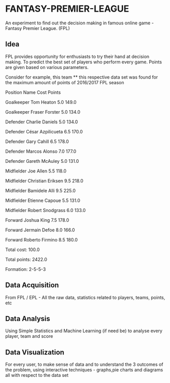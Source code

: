 # FANTASY-PREMIER-LEAGUE

 An experiment to find out the decision making in famous online game - Fantasy Premier League. (FPL)

## Idea
FPL provides opportunity for enthusiasts to try their hand at decision making.
To predict the best set of players who perform every game.
Points are given based on various parameters.

Consider for example, this team
** this respective data set was found for the maximum amount of points of 2016/2017 FPL season

Position               Name  Cost  Points

Goalkeeper         Tom Heaton   5.0   149.0

Goalkeeper     Fraser Forster   5.0   134.0

  Defender    Charlie Daniels   5.0   134.0

  Defender  César Azpilicueta   6.5   170.0

  Defender        Gary Cahill   6.5   178.0

  Defender      Marcos Alonso   7.0   177.0

  Defender     Gareth McAuley   5.0   131.0


Midfielder          Joe Allen   5.5   118.0

Midfielder  Christian Eriksen   9.5   218.0

Midfielder      Bamidele Alli   9.5   225.0

Midfielder     Etienne Capoue   5.5   131.0

Midfielder   Robert Snodgrass   6.0   133.0

   Forward        Joshua King   7.5   178.0

   Forward      Jermain Defoe   8.0   166.0

   Forward    Roberto Firmino   8.5   180.0


Total cost:     100.0

Total points:   2422.0


Formation:      2-5-5-3


## Data Acquisition
From FPL / EPL - All the raw data, statistics related to players, teams, points, etc

## Data Analysis
Using Simple Statistics and Machine Learning (if need be) to analyse every player, team and score

## Data Visualization
For every user, to make sense of data and to understand the 3 outcomes of the problem, using interactive techniques - graphs,pie charts and diagrams all with respect to the data set 



